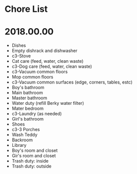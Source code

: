 # Chore List
# 2018.00.00
   * Dishes
   * Empty dishrack and dishwasher
   * c3-Stove
   * Cat care (feed, water, clean waste)
   * c3-Dog care (feed, water, clean waste)
   * c3-Vacuum common floors
   * Mop common floors
   * c3-Vacuum common surfaces (edge, corners, tables, estc)
   * Boy's bathroom
   * Main bathroom
   * Master bathroom
   * Water duty (refill Berky water filter)
   * Mater bedroom
   * c3-Laundry (as needed)
   * Girl's bathroom
   * Shoes
   * c3-3 Porches
   * Wash Teddy
   * Backroom
   * Library
   * Boy's room and closet
   * Gir's room and closet
   * Trash duty: inside
   * Trash duty: outside
